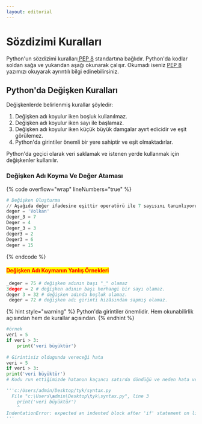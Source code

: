 ```yaml
---
layout: editorial
---
```


# Sözdizimi Kuralları

Python'un sözdizimi kuralları[ PEP 8](../python-ile-tanisin/pep-8-bilgisi.md) standartına bağlıdır. Python'da kodlar soldan sağa ve yukarıdan aşağı okunarak çalışır. Okumadı iseniz [PEP 8](../python-ile-tanisin/pep-8-bilgisi.md) yazımızı okuyarak ayrıntılı bilgi edinebilirsiniz.

## Python'da Değişken Kuralları

Değişkenlerde belirlenmiş kurallar şöyledir:

1. Değişken adı koyulur iken boşluk kullanılmaz.
2. Değişken adı koyulur iken sayı ile başlamaz.
3. Değişken adı koyulur iken küçük büyük damgalar ayırt edicidir ve eşit görülemez.
4. Python'da girintiler önemli bir yere sahiptir ve eşit olmaktadırlar.

&#x20;Python'da  geçici olarak veri saklamak ve istenen yerde kullanmak için değişkenler kullanılır.

### Değişken Adı Koyma Ve Değer Ataması

{% code overflow="wrap" lineNumbers="true" %}
```python
# Değişken Oluşturma
// Aşağıda değer ifadesine eşittir operatörü ile 7 sayısını tanımlıyoruz. ve hangi şekilerde tanımlayabiliriz.
deger = 'Volkan' 
deger_3 = 7
Deger = 4
Deger_3 = 3
deger3 = 2
Deger3 = 6
deger = 15
```
{% endcode %}

#### <mark style="color:red;">Değişken Adı Koymanın Yanlış Örnekleri</mark>

```python
_deger = 75 # değişken adının başı "_" olamaz
3deger = 2 # değişken adının başı herhangi bir sayı olamaz.
deger 3 = 32 # değişken adında boşluk olamaz.
 deger = 72 # değişken adı girinti hizâsından sapmış olamaz.
```

{% hint style="warning" %}
Python'da girintiler önemlidir. Hem okunabilirlik açısından hem de kurallar açısından.
{% endhint %}

```python
#örnek
veri = 5
if veri > 3:
    print('veri büyüktür')
    
# Girintisiz oldugunda vereceği hata
veri = 5
if veri > 3:
print('veri büyüktür')
# Kodu run ettiğimizde hatanın kaçıncı satırda döndüğü ve neden hata verdiği yazıyor.

'''c:/Users/admin/Desktop/tyk/syntax.py
  File "c:\Users\admin\Desktop\tyk\syntax.py", line 3
    print('veri büyüktür')
    ^
IndentationError: expected an indented block after 'if' statement on line 2 
'''
```
